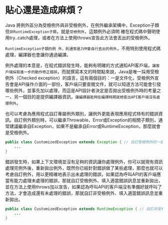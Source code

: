 # 貼心還是造成麻煩？


Java 將例外區分為受檢例外與非受檢例外，在例外繼承架構中，Exception子類但`非RuntimeException子類`，就是`受檢例外`，這類例外必須明 確在程式碼中聲明使用try..catch處理，或者在方法上使用throws宣告此方法會丟出的受檢例外。

`RuntimeException子類的例 外，則通常是JVM會自行丟出的例外`，不用特別使用程式碼處理，編譯器也會讓你通過編譯。


例外處理的本意是，在程式錯誤發生時，能夠有明確的方式通知API客戶端，`讓客戶端採取進一步的動作修正錯誤`，而就撰寫本文的時間點來說，Java是唯一採用受檢例外（Checked exception）的語言，這有兩個目的：一是文件化，受檢例外宣告會是API操作介面的一部份，客戶端只要查閱文件，就可以知道方法可能會引發哪些例外，並事先加以處理，而這是API設計者決定是否拋出受檢例外時的考量之一，另一個目的是提供編譯器資訊，`讓編譯器能夠在編譯時期就檢查出API客戶端沒有處理例外`。



也可以考慮為應用程式自訂專屬例外類別，讓例外更能表現應用程式特有的錯誤資訊。自訂例外類別時，可以繼承Throwable、Error或Exception的相關子類別，通常建議繼承自Exception，如果不是繼承自Error或RuntimeException，那麼就會是受檢例外。

```java
public class CustomizedException extends Exception { // 自訂受檢例外的一個例子
    ...
}
```
錯誤發生時，如果上下文環境並沒有足夠的資訊讓你處理例外，你可以就現有資訊處理完例外後，重新拋出例外，既然你已經針對錯誤做了某些處理，那麼也就可以考慮自訂例外，用以更精確地表示出未處理的錯誤，如果認為呼叫API的客戶端應當有能力處理未處理的錯誤，那就自訂受檢例外、填入適當錯誤訊息並重新拋出，並在方法上使用throws加以宣告，如果認為呼叫API的客戶端沒有準備好就呼叫了方法，才會造成還有未處理的錯誤，那就自訂非受檢例外、填入適當錯誤訊息並重新拋出。

```java
public class CustomizedException extends RuntimeException { // 自訂非受檢例外的一個例子
    ...
}
```

